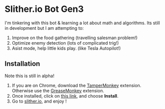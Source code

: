 # Slither.io Bot Gen3
I'm tinkering with this bot & learning a lot about math and algorithms.  Its still in development but I am attempting to:
1. Improve on the food gathering (travelling salesman problem!)
2. Optimize enemy detection (lots of complicated trig!)
3. Asist mode, help little kids play. (like Tesla Autopilot!)

## Installation
Note this is still in alpha!

1. If you are on Chrome, download the [TamperMonkey](https://chrome.google.com/webstore/detail/tampermonkey/dhdgffkkebhmkfjojejmpbldmpobfkfo?hl=en) extension. Otherwise use the [GreaseMonkey](https://addons.mozilla.org/en-GB/firefox/addon/greasemonkey/) extension.
2. Once installed, click on [this link](https://github.com/xanderak/slither.io-bot/raw/master/bot.user.js), and choose **Install**.
3. Go to [slither.io](http://slither.io/), and enjoy !
